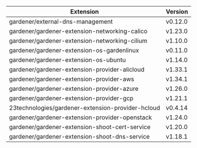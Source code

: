 | Extension      | Version |
| ----------- | ----------- |
|gardener/external-dns-management|v0.12.0|
|gardener/gardener-extension-networking-calico|v1.23.0|
|gardener/gardener-extension-networking-cilium|v1.10.0|
|gardener/gardener-extension-os-gardenlinux|v0.11.0|
|gardener/gardener-extension-os-ubuntu|v1.14.0|
|gardener/gardener-extension-provider-alicloud|v1.33.1|
|gardener/gardener-extension-provider-aws|v1.34.1|
|gardener/gardener-extension-provider-azure|v1.26.0|
|gardener/gardener-extension-provider-gcp|v1.21.1|
|23technologies/gardener-extension-provider-hcloud|v0.4.14|
|gardener/gardener-extension-provider-openstack|v1.24.0|
|gardener/gardener-extension-shoot-cert-service|v1.20.0|
|gardener/gardener-extension-shoot-dns-service|v1.18.1|

